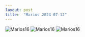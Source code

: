 ```yaml
---
layout: post
title:  "Marios 2024-07-12"
---
```



![Marios16]({{site.baseurl}}/assets/marios16.jpg)
![Marios16]({{site.baseurl}}/assets/marios16_.jpg)
![Marios16]({{site.baseurl}}/assets/marios16__.jpg)
